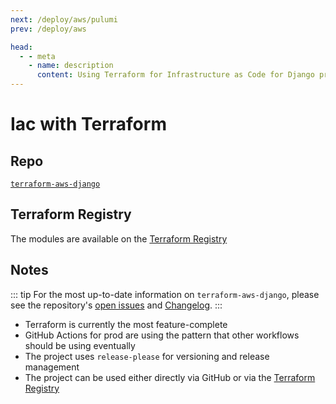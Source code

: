 ```yaml
---
next: /deploy/aws/pulumi
prev: /deploy/aws

head:
  - - meta
    - name: description
      content: Using Terraform for Infrastructure as Code for Django projects
---
```


# Iac with Terraform

## Repo

[`terraform-aws-django`](https://github.com/briancaffey/terraform-aws-django)

## Terraform Registry

The modules are available on the [Terraform Registry](https://registry.terraform.io/modules/briancaffey/django/aws/latest)

## Notes

::: tip
For the most up-to-date information on `terraform-aws-django`, please see the repository's [open issues](https://github.com/briancaffey/terraform-aws-django/issues) and [Changelog](https://github.com/briancaffey/terraform-aws-django/blob/main/CHANGELOG.md).
:::

- Terraform is currently the most feature-complete
- GitHub Actions for prod are using the pattern that other workflows should be using eventually
- The project uses `release-please` for versioning and release management
- The project can be used either directly via GitHub or via the [Terraform Registry](https://registry.terraform.io/modules/briancaffey/django/aws/latest)
